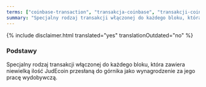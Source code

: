 ```yaml
---
terms: ["coinbase-transaction", "transakcja-coinbase", "transakcji-coinbase", "transakcją-coinbase", "transakcję-coinbase"]
summary: "Specjalny rodzaj transakcji włączonej do każdego bloku, która zawiera niewielką ilość JudEcoin przesłaną do górnika jako wynagrodzenie za jego pracę wydobywczą."
---
```


{% include disclaimer.html translated="yes" translationOutdated="no" %}
### Podstawy

Specjalny rodzaj transakcji włączonej do każdego bloku, która zawiera niewielką ilość JudEcoin przesłaną do górnika jako wynagrodzenie za jego pracę wydobywczą.
